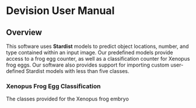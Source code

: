 # Devision User Manual

## Overview

This software uses **Stardist** models to predict object locations, number, and type contained within an input image. Our predefined models provide access to a frog egg counter, as well as a classification counter for Xenopus frog eggs. Our software also provides support for importing custom user-defined Stardist models with less than five classes. 

### Xenopus Frog Egg Classification
The classes provided for the Xenopus frog embryo

